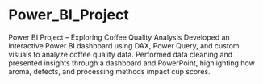 # Power_BI_Project
Power BI Project – Exploring Coffee Quality Analysis
Developed an interactive Power BI dashboard using DAX, Power Query, and custom visuals to analyze coffee quality data.
Performed data cleaning and presented insights through a dashboard and PowerPoint, highlighting how aroma, defects, and processing methods impact cup scores.
